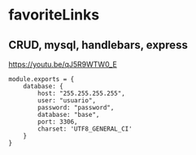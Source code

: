 # favoriteLinks
## CRUD, mysql, handlebars, express 

https://youtu.be/qJ5R9WTW0_E

```
module.exports = {
    database: {
        host: "255.255.255.255",
        user: "usuario",
        password: "password",
        database: "base",
        port: 3306,
        charset: 'UTF8_GENERAL_CI'
    }
}
```